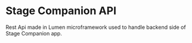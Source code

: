 # Stage Companion API 
Rest Api made in Lumen microframework used to handle backend side of Stage Companion app.

